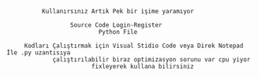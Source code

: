 
              Kullanırsınız Artık Pek bir işime yaramıyor

                      Source Code Login-Register
                              Python File

         Kodları Çalıştırmak için Visual Stidio Code veya Direk Notepad İle .py uzantısıya 
                 çalıştırılabilir biraz optimizasyon sorunu var cpu yiyor
                            fixleyerek kullana bilirsiniz
